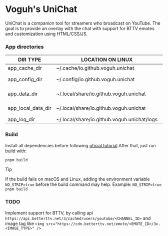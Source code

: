 # Voguh's UniChat

UniChat is a companion tool for streamers who broadcast on YouTube. The goal is to provide an overlay
with the chat with support for BTTV emotes and customization using HTML/CSS/JS.


### App directories

| DIR TYPE           | LOCATION ON LINUX                           | LOCATION ON WINDOWS                          | LOCATION ON MAC                                        |
|--------------------|---------------------------------------------|----------------------------------------------|--------------------------------------------------------|
| app_cache_dir      | ~/.cache/io.github.voguh.unichat            | ~\AppData\Local\io.github.voguh.unichat      | ~/Library/Caches/io.github.voguh.unichat               |
| app_config_dir     | ~/.config/io.github.voguh.unichat           | ~\AppData\Roaming\io.github.voguh.unichat    | ~/Library/Application\ Support/io.github.voguh.unichat |
| app_data_dir       | ~/.local/share/io.github.voguh.unichat      | ~\AppData\Roaming\io.github.voguh.unichat    | ~/Library/Application\ Support/io.github.voguh.unichat |
| app_local_data_dir | ~/.local/share/io.github.voguh.unichat      | ~\AppData\Local\io.github.voguh.unichat      | ~/Library/Application\ Support/io.github.voguh.unichat |
| app_log_dir        | ~/.local/share/io.github.voguh.unichat/logs | ~\AppData\Local\io.github.voguh.unichat\logs | ~/Library/Logs/io.github.voguh.unichat                 |


### Build

Install all dependencies before following [oficial tutorial](https://v2.tauri.app/start/prerequisites/)
After that, just run build with:

```sh
pnpm build
```

> [!TIP]
> If the build fails on macOS and Linux, adding the environment variable `NO_STRIP=true` before the build command may help.
> Example: `NO_STRIP=true pnpm build`


### TODO

Implement support for BTTV, by calling api `https://api.betterttv.net/3/cached/users/youtube/<CHANNEL_ID>`
and image tag like `<img src="https://cdn.betterttv.net/emote/<EMOTE_ID>/3x.<IMAGE_TYPE>" />`
